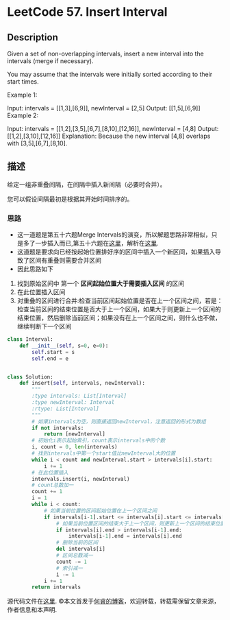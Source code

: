 # LeetCode 57. Insert Interval

## Description

Given a set of non-overlapping intervals, insert a new interval into the intervals (merge if necessary).

You may assume that the intervals were initially sorted according to their start times.

Example 1:

Input: intervals = [[1,3],[6,9]], newInterval = [2,5]
Output: [[1,5],[6,9]]
Example 2:

Input: intervals = [[1,2],[3,5],[6,7],[8,10],[12,16]], newInterval = [4,8]
Output: [[1,2],[3,10],[12,16]]
Explanation: Because the new interval [4,8] overlaps with [3,5],[6,7],[8,10].

## 描述

给定一组非重叠间隔，在间隔中插入新间隔（必要时合并）。

您可以假设间隔最初是根据其开始时间排序的。

### 思路

* 这一道题是第五十六题Merge Intervals的演变，所以解题思路非常相似，只是多了一步插入而已,第五十六题在[这里](https://leetcode.com/problems/merge-intervals)，解析在[这里](https://www.ruicore.cn/leetcode-56-merge-intervals/).
* 这道题是要求向已经按起始位置排好序的区间中插入一个新区间，如果插入导致了区间有重叠则需要合并区间
* 因此思路如下
1. 找到原始区间中 第一个 **区间起始位置大于需要插入区间** 的区间
2. 在此位置插入区间
3. 对重叠的区间进行合并:检查当前区间起始位置是否在上一个区间之间，若是：检查当前区间的结束位置是否大于上一个区间，如果大于则更新上一个区间的结束位置，然后删除当前区间；如果没有在上一个区间之间，则什么也不做，继续判断下一个区间

```python
class Interval:
    def __init__(self, s=0, e=0):
        self.start = s
        self.end = e


class Solution:
    def insert(self, intervals, newInterval):
        """
        :type intervals: List[Interval]
        :type newInterval: Interval
        :rtype: List[Interval]
        """
        # 如果intervals为空，则直接返回newInterval，注意返回的形式为数组
        if not intervals:
            return [newInterval]
        # 初始化i表示起始索引，count表示intervals中的个数
        i, count = 0, len(intervals)
        # 找到intervals中第一个start值比newInterval大的位置
        while i < count and newInterval.start > intervals[i].start:
            i += 1
        # 在此位置插入
        intervals.insert(i, newInterval)
        # count总数加一
        count += 1
        i = 1
        while i < count:
            # 如果当前位置的区间起始位置在上一个区间之间
            if intervals[i-1].start <= intervals[i].start <= intervals[i-1].end:
                # 如果当前位置区间的结束大于上一个区间，则更新上一个区间的结束位置
                if intervals[i].end > intervals[i-1].end:
                    intervals[i-1].end = intervals[i].end
                # 删除当前的区间
                del intervals[i]
                # 区间总数减一
                count -= 1
                # 索引减一
                i -= 1
            i += 1
        return intervals
```

源代码文件在[这里](https://github.com/ruicore/Algorithm/blob/master/Leetcode/2018-12-16-57-Insert-Interval.py).
©本文首发于[何睿的博客](https://www.ruicore.cn/leecode-57-insert-interval/)，欢迎转载，转载需保留文章来源，作者信息和本声明.